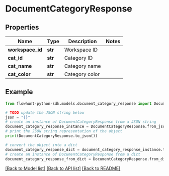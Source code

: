 # DocumentCategoryResponse


## Properties

Name | Type | Description | Notes
------------ | ------------- | ------------- | -------------
**workspace_id** | **str** | Workspace ID | 
**cat_id** | **str** | Category ID | 
**cat_name** | **str** | Category name | 
**cat_color** | **str** | Category color | 

## Example

```python
from flowhunt-python-sdk.models.document_category_response import DocumentCategoryResponse

# TODO update the JSON string below
json = "{}"
# create an instance of DocumentCategoryResponse from a JSON string
document_category_response_instance = DocumentCategoryResponse.from_json(json)
# print the JSON string representation of the object
print(DocumentCategoryResponse.to_json())

# convert the object into a dict
document_category_response_dict = document_category_response_instance.to_dict()
# create an instance of DocumentCategoryResponse from a dict
document_category_response_from_dict = DocumentCategoryResponse.from_dict(document_category_response_dict)
```
[[Back to Model list]](../README.md#documentation-for-models) [[Back to API list]](../README.md#documentation-for-api-endpoints) [[Back to README]](../README.md)



